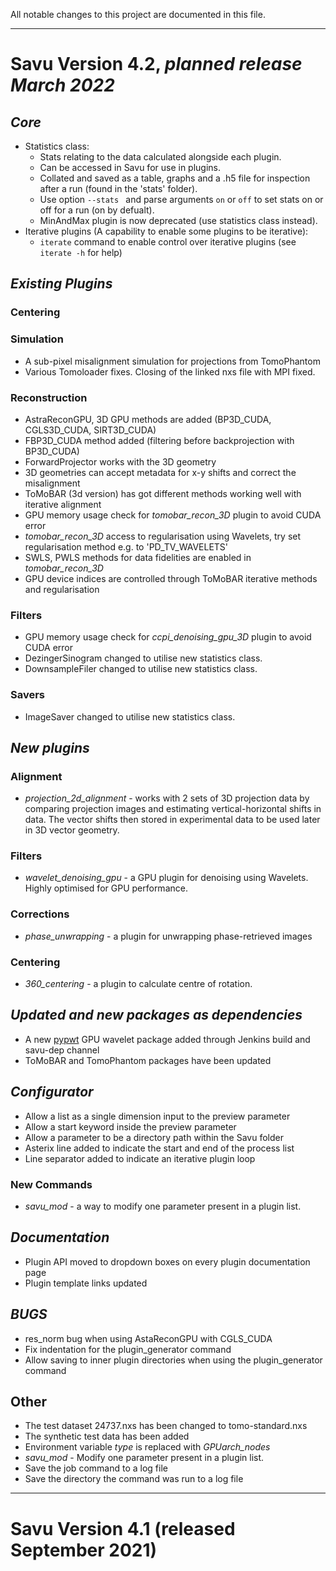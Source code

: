 All notable changes to this project are documented in this file.
*******************************************************************
# Savu Version 4.2, *planned release March 2022*

## _Core_
* Statistics class:
  - Stats relating to the data calculated alongside each plugin.
  - Can be accessed in Savu for use in plugins.
  - Collated and saved as a table, graphs and a .h5 file for inspection after a run (found in the 'stats' folder).
  - Use option `--stats ` and parse arguments `on` or `off` to set stats on or off for a run (on by defualt).
  - MinAndMax plugin is now deprecated (use statistics class instead).
* Iterative plugins (A capability to enable some plugins to be iterative):
  - `iterate` command to enable control over iterative plugins (see `iterate -h` for help)

## _Existing Plugins_

### Centering

### Simulation
  * A sub-pixel misalignment simulation for projections from TomoPhantom
  * Various Tomoloader fixes. Closing of the linked nxs file with MPI fixed.

### Reconstruction
  * AstraReconGPU, 3D GPU methods are added (BP3D_CUDA, CGLS3D_CUDA, SIRT3D_CUDA)
  * FBP3D_CUDA method added (filtering before backprojection with BP3D_CUDA)
  * ForwardProjector works with the 3D geometry
  * 3D geometries can accept metadata for x-y shifts and correct the misalignment
  * ToMoBAR (3d version) has got different methods working well with iterative alignment
  * GPU memory usage check for *tomobar_recon_3D* plugin to avoid CUDA error
  * *tomobar_recon_3D* access to regularisation using Wavelets, try set regularisation method e.g. to 'PD_TV_WAVELETS'
  * SWLS, PWLS methods for data fidelities are enabled in *tomobar_recon_3D*
  * GPU device indices are controlled through ToMoBAR iterative methods and regularisation

### Filters
  * GPU memory usage check for *ccpi_denoising_gpu_3D* plugin to avoid CUDA error
  * DezingerSinogram changed to utilise new statistics class.
  * DownsampleFiler changed to utilise new statistics class.

### Savers
  * ImageSaver changed to utilise new statistics class.

## _New plugins_
### Alignment
  * *projection_2d_alignment* - works with 2 sets of 3D projection data by comparing projection images and estimating vertical-horizontal shifts in data. The vector shifts then stored in experimental data to be used later in 3D vector geometry.
### Filters
  * *wavelet_denoising_gpu* - a GPU plugin for denoising using Wavelets. Highly optimised for GPU performance.
### Corrections
  * *phase_unwrapping* - a plugin for unwrapping phase-retrieved images
### Centering
  * *360_centering* - a plugin to calculate centre of rotation. 

## _Updated and new packages as dependencies_
  * A new [pypwt](https://github.com/pierrepaleo/pypwt "pypwt") GPU wavelet package added through Jenkins build and savu-dep channel
  * ToMoBAR and TomoPhantom packages have been updated

## _Configurator_ 
  *  Allow a list as a single dimension input to the preview parameter
  *  Allow a start keyword inside the preview parameter
  *  Allow a parameter to be a directory path within the Savu folder
  *  Asterix line added to indicate the start and end of the process list
  *  Line separator added to indicate an iterative plugin loop

### New Commands
  * *savu_mod* - a way to modify one parameter present in a plugin list. 

## _Documentation_
  *  Plugin API moved to dropdown boxes on every plugin documentation page
  *  Plugin template links updated

## _BUGS_
  *  res_norm bug when using AstaReconGPU with CGLS_CUDA
  *  Fix indentation for the plugin_generator command
  *  Allow saving to inner plugin directories when using the plugin_generator command

## Other
  * The test dataset 24737.nxs has been changed to tomo-standard.nxs
  * The synthetic test data has been added 
  * Environment variable *type* is replaced with *GPUarch_nodes*
  * *savu_mod* - Modify one parameter present in a plugin list. 
  * Save the job command to a log file
  * Save the directory the command was run to a log file



*******************************************************************
# Savu Version 4.1 (released September 2021)
